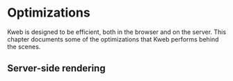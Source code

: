 # Optimizations

Kweb is designed to be efficient, both in the browser and on the server. This chapter documents some of the 
optimizations that Kweb performs behind the scenes.

<!-- toc -->

## Server-side rendering


